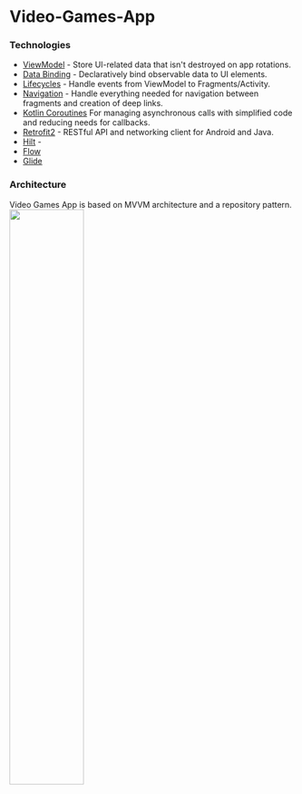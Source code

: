 # Video-Games-App

### Technologies

- [ViewModel](https://developer.android.com/topic/libraries/architecture/viewmodel) - Store UI-related data that isn't destroyed on app rotations.
- [Data Binding](https://developer.android.com/topic/libraries/data-binding/) - Declaratively bind observable data to UI elements.
- [Lifecycles](https://developer.android.com/topic/libraries/architecture/lifecycle) - Handle events from ViewModel to Fragments/Activity.
- [Navigation](https://developer.android.com/topic/libraries/architecture/navigation/) - Handle everything needed for navigation between fragments and creation of deep links.
- [Kotlin Coroutines](https://kotlinlang.org/docs/reference/coroutines-overview.html) For managing asynchronous calls with simplified code and reducing needs for callbacks.
- [Retrofit2](https://square.github.io/retrofit/) - RESTful API and networking client for Android and Java.
- [Hilt](https://dagger.dev/hilt/) - 
- [Flow](https://developer.android.com/kotlin/flow)
- [Glide](https://github.com/bumptech/glide)

### Architecture
Video Games App is based on MVVM architecture and a repository pattern.
<img src="https://cdn.discordapp.com/attachments/810216351427723356/851904374786752532/unknown.png" align="center" width="51%"/>
